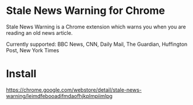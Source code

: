 # Stale News Warning for Chrome
Stale News Warning is a Chrome extension which warns you when you are reading 
an old news article.

Currently supported: BBC News, CNN, Daily Mail, The Guardian, Huffington Post, 
New York Times

# Install
https://chrome.google.com/webstore/detail/stale-news-warning/leimdfebooadifmdaofhjkplmpiimlpg

